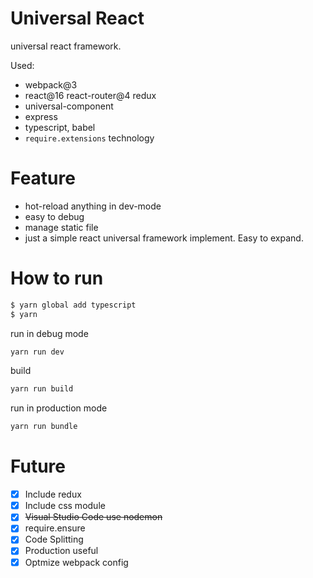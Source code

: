 # Universal React

universal react framework.

Used:
 - webpack@3
 - react@16 react-router@4 redux
 - universal-component
 - express
 - typescript, babel
 - `require.extensions` technology

# Feature

- hot-reload anything in dev-mode
- easy to debug
- manage static file
- just a simple react universal framework implement. Easy to expand.

# How to run

```sh
$ yarn global add typescript
$ yarn
```

run in debug mode
```sh
yarn run dev
```

build
```sh
yarn run build
```

run in production mode
```sh
yarn run bundle
```

# Future

- [x] Include redux
- [x] Include css module
- [x] ~~Visual Studio Code use nodemon~~
- [x] require.ensure
- [x] Code Splitting
- [x] Production useful
- [x] Optmize webpack config

